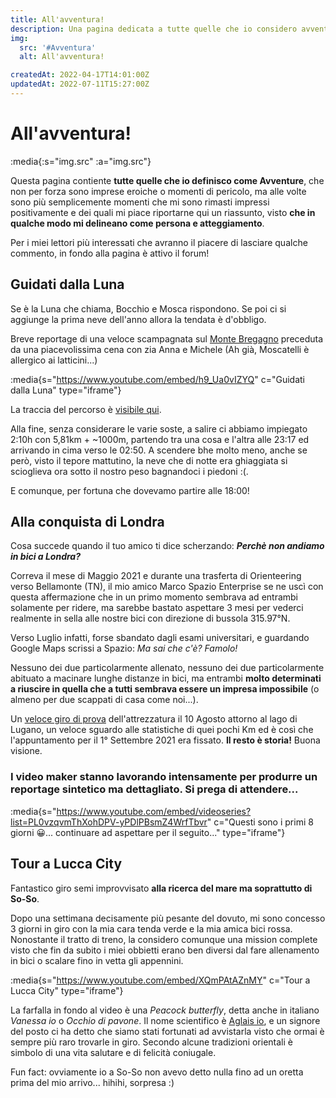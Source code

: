 ```yaml
---
title: All'avventura!
description: Una pagina dedicata a tutte quelle che io considero avventure, ovvero esperienze non programmate nel dettaglio che alla fine si rivelano essere dei veri e propri insegnamenti di vita.
img:
  src: '#Avventura'
  alt: All'avventura!

createdAt: 2022-04-17T14:01:00Z
updatedAt: 2022-07-11T15:27:00Z
---
```


# All'avventura!

:media{:s="img.src" :a="img.src"}

Questa pagina contiente **tutte quelle che io definisco come Avventure**, che non per forza sono imprese eroiche o momenti di pericolo, ma alle volte sono più semplicemente momenti che mi sono rimasti impressi positivamente e dei quali mi piace riportarne qui un riassunto, visto **che in qualche modo mi delineano come persona e atteggiamento**.

Per i miei lettori più interessati che avranno il piacere di lasciare qualche commento, in fondo alla pagina è attivo il forum!

## Guidati dalla Luna

Se è la Luna che chiama, Bocchio e Mosca rispondono. Se poi ci si aggiunge la prima neve dell'anno allora la tendata è d'obbligo.

Breve reportage di una veloce scampagnata sul [Monte Bregagno](https://it.wikipedia.org/wiki/Monte_Bregagno) preceduta da una piacevolissima cena con zia Anna e Michele (Ah già, Moscatelli è allergico ai latticini...)

:media{s="https://www.youtube.com/embed/h9_Ua0vIZYQ" c="Guidati dalla Luna" type="iframe"}

La traccia del percorso è [visibile qui](https://www.strava.com/activities/6292541214).

Alla fine, senza considerare le varie soste, a salire ci abbiamo impiegato 2:10h con 5,81km + ~1000m, partendo tra una cosa e l'altra alle 23:17 ed arrivando in cima verso le 02:50. A scendere bhe molto meno, anche se però, visto il tepore mattutino, la neve che di notte era ghiaggiata si scioglieva ora sotto il nostro peso bagnandoci i piedoni :(.

<!-- <div style="display: flex;justify-content: center;">
  <div class='strava-embed-placeholder' data-embed-type='activity' data-embed-id='6292541214'></div>
  <script src='https://strava-embeds.com/embed.js'></script>
</div> -->

E comunque, per fortuna che dovevamo partire alle 18:00!

## Alla conquista di Londra

Cosa succede quando il tuo amico ti dice scherzando: **_Perchè non andiamo in bici a Londra?_**

Correva il mese di Maggio 2021 e durante una trasferta di Orienteering verso Bellamonte (TN), il mio amico Marco Spazio Enterprise se ne uscì con questa affermazione che in un primo momento sembrava ad entrambi solamente per ridere, ma sarebbe bastato aspettare 3 mesi per vederci realmente in sella alle nostre bici con direzione di bussola 315.97°N.

Verso Luglio infatti, forse sbandato dagli esami universitari, e guardando Google Maps scrissi a Spazio: _Ma sai che c'è? Famolo!_

Nessuno dei due particolarmente allenato, nessuno dei due particolarmente abituato a macinare lunghe distanze in bici, ma entrambi **molto determinati a riuscire in quella che a tutti sembrava essere un impresa impossibile** (o almeno per due scappati di casa come noi...).

<!-- <div style="display: flex;justify-content: center;">
  <iframe src='https://connect.garmin.com/modern/activity/embed/7281333384' title='Riva San Vitale Ciclismo' width='465' height='500' frameborder='0'></iframe>
</div> -->

Un [veloce giro di prova](https://connect.garmin.com/modern/activity/7281333384) dell'attrezzatura il 10 Agosto attorno al lago di Lugano, un veloce sguardo alle statistiche di quei pochi Km ed è così che l'appuntamento per il 1° Settembre 2021 era fissato. **Il resto è storia!** Buona visione.

### I video maker stanno lavorando intensamente per produrre un reportage sintetico ma dettagliato. Si prega di attendere...

:media{s="https://www.youtube.com/embed/videoseries?list=PL0vzqvmThXohDPV-yPDlPBsmZ4WrfTbvr" c="Questi sono i primi 8 giorni 😀... continuare ad aspettare per il seguito..." type="iframe"}

<!-- :media{s="https://www.nautica.it/wp-content/uploads/2019/09/taboule-cuscus-freddo.jpg" c="...Voulez-vous un peu de taboulé?..." provider=""} -->

## Tour a Lucca City

Fantastico giro semi improvvisato **alla ricerca del mare ma soprattutto di So-So**.

Dopo una settimana decisamente più pesante del dovuto, mi sono concesso 3 giorni in giro con la mia cara tenda verde e la mia amica bici rossa. Nonostante il tratto di treno, la considero comunque una mission complete visto che fin da subito i miei obbietti erano ben diversi dal fare allenamento in bici o scalare fino in vetta gli appennini.

:media{s="https://www.youtube.com/embed/XQmPAtAZnMY" c="Tour a Lucca City" type="iframe"}

La farfalla in fondo al video è una _Peacock butterfly_, detta anche in italiano _Vanessa io_ o _Occhio di pavone_. Il nome scientifico è [Aglais io](https://it.wikipedia.org/wiki/Aglais_io), e un signore del posto ci ha detto che siamo stati fortunati ad avvistarla visto che ormai è sempre più raro trovarle in giro. Secondo alcune tradizioni orientali è simbolo di una vita salutare e di felicità coniugale.

Fun fact: ovviamente io a So-So non avevo detto nulla fino ad un oretta prima del mio arrivo... hihihi, sorpresa :)
